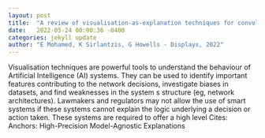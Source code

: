 ```yaml
---
layout: post
title:  "A review of visualisation-as-explanation techniques for convolutional neural networks and their evaluation"
date:   2022-05-24 00:00:36 -0400
categories: jekyll update
author: "E Mohamed, K Sirlantzis, G Howells - Displays, 2022"
---
```

Visualisation techniques are powerful tools to understand the behaviour of Artificial Intelligence (AI) systems. They can be used to identify important features contributing to the network decisions, investigate biases in datasets, and find weaknesses in the system s structure (eg, network architectures). Lawmakers and regulators may not allow the use of smart systems if these systems cannot explain the logic underlying a decision or action taken. These systems are required to offer a high level  Cites: Anchors: High-Precision Model-Agnostic Explanations